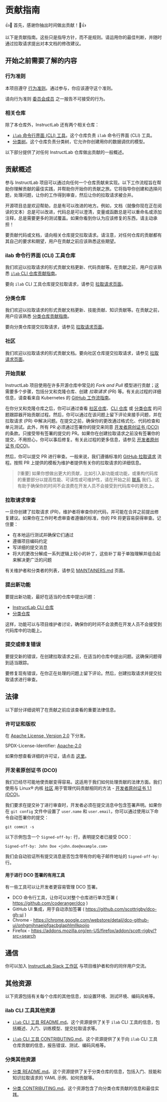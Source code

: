 # 贡献指南

👍🎉 首先，感谢你抽出时间做出贡献！🎉👍

以下是贡献指南。这些只是指导方针，而不是规则。请运用你的最佳判断，并随时通过拉取请求提出对本文档的修改建议。

## 开始之前需要了解的内容

### 行为准则

本项目遵守 [行为准则](./CODE_OF_CONDUCT.md)。通过参与，你应该遵守这个准则。

请向行为准则 [委员会成员][committee] 之一报告不可接受的行为。

### 相关仓库

除了本仓库外，InstructLab 还有两个相关仓库：

* [`ilab` 命令行界面 (CLI) 工具](https://github.com/instructlab/instructlab)。这个仓库负责 `ilab` 命令行界面 (CLI) 工具。
* [分类树](https://github.com/instructlab/taxonomy)。这个仓库负责分类树，它允许你创建用你的数据调优的模型。

以下部分提供了对任何 InstructLab 仓库做出贡献的一般概述。

## 贡献概述

参与 InstructLab 项目可以通过向任何一个仓库贡献来实现。以下工作流程旨在帮助你理解贡献的最佳实践，并帮助你开始你的贡献之旅。它将指导你创建和选择问题，处理问题，让你的工作得到审查，然后让你的拉取请求被合并。

开源项目总是欢迎帮助，总是有可以改进的地方。例如，文档（就像你现在正在阅读的文本）总是可以改进，代码总是可以澄清，变量或函数总是可以重命名或添加注释，总是需要更多的测试覆盖。如果你看到你认为应该修复的东西，请主动承担！

要贡献代码或文档，请向相关仓库提交拉取请求。请注意，对任何仓库的贡献都有其自己的要求和期望，用户在贡献之前应该熟悉这些期望。

### ilab 命令行界面 (CLI) 工具仓库

我们欢迎以拉取请求的形式贡献文档更新、代码贡献等。在贡献之前，用户应该熟悉 [`ilab` CLI 仓库贡献指南](https://github.com/instructlab/instructlab/blob/main/CONTRIBUTING/CONTRIBUTING.md)。

要向 `ilab` CLI 工具仓库提交拉取请求，请参见 [拉取请求页面](https://github.com/instructlab/instructlab/pulls)。

### 分类仓库

我们欢迎以拉取请求的形式贡献文档更新、技能贡献、知识贡献等。在贡献之前，用户应该熟悉 [分类仓库贡献指南](https://github.com/instructlab/taxonomy/blob/main/CONTRIBUTING.md)。

要向分类仓库提交拉取请求，请参见 [拉取请求页面](https://github.com/instructlab/taxonomy/pulls)。

### 社区

我们欢迎以拉取请求的形式贡献文档。要向社区仓库提交拉取请求，请参见 [拉取请求页面](https://github.com/instructlab/community/pulls)。

### 开始贡献

InstructLab 项目使用在许多开源仓库中常见的 _Fork and Pull_ 模型进行贡献；这需要多个步骤，包括分叉和克隆仓库、创建 _拉取请求_ (PR) 等。有关此过程的详细信息，请查看来自 Kubernetes 的 [GitHub 工作流指南](https://github.com/kubernetes/community/blob/master/contributors/guide/github-workflow.md)。

在你分叉和克隆仓库之后，你可以通过查看 [社区仓库](https://github.com/instructlab/community/pulls)、[CLI 仓库](https://github.com/instructlab/instructlab/issues) 或 [分类仓库](https://github.com/instructlab/taxonomy/issues) 的问题跟踪器开始贡献过程。然后，你可以通过在该问题上留下评论来接手问题，并在拉取请求 (PR) 中解决问题。在提交之前，确保你的更改通过格式化、代码检查和单元测试。此外，所有 PR 必须通过签署你的提交来同意 [开发者原创证书 (DCO)](https://developercertificate.org/) 的条款。只接受带有签署的提交的 PR。如果你在创建拉取请求之前没有签署你的提交，不用担心，你可以事后修复。有关此过程的更多信息，请参见 [开发者原创证书 (DCO)](#开发者原创证书-dco)。

然后，你可以提交 PR 进行审查。一般来说，我们遵循标准的 [GitHub 拉取请求](https://help.github.com/en/articles/about-pull-requests) 流程。按照 PR 上提供的模板为维护者提供有关你的拉取请求的详细信息。

> [!重要]
> 如果你想做出更大的贡献，比如引入新功能或功能，或重构代码库的重要部分以提高性能、可读性或可维护性，请在开始之前 [联系](#通信) 我们。这有助于确保你的时间不会浪费在开发人员不会接受到代码库中的更改上。

### 拉取请求审查

一旦你创建了拉取请求 (PR)，维护者将审查你的代码，并可能在合并之前提出修复建议。如果你在工作时考虑审查者遵循的标准，你的 PR 将更容易获得审查。记住要：

* 在本地运行测试并确保它们通过
* 遵循项目编码约定
* 写详细的提交消息
* 将大的更改分解成一系列逻辑上较小的补丁，这些补丁易于单独理解并组合起来解决更广泛的问题

有关维护者和分类者的列表，请参见 [MAINTAINERS.md](MAINTAINERS.md) 页面。

### 提出新功能

要提出新功能，最好在适当的仓库中提出问题：

* [InstructLab CLI 仓库](https://github.com/instructlab/instructlab/issues)
* [分类仓库](https://github.com/instructlab/taxonomy/issues)

这样，功能可以与项目维护者讨论，确保你的时间不会浪费在开发人员不会接受到代码库中的功能上。

### 提交或修复错误

要提交新的错误，在创建拉取请求之前，在适当的仓库中提出问题。这确保问题得到适当跟踪。

要修复现有错误，在你正在处理的问题上留下评论。然后，创建拉取请求并提交拉取请求进行审查。

## 法律

以下部分详细说明了在贡献之前应该查看的重要法律信息。

### 许可证和版权

在 [Apache License, Version 2.0](http://www.apache.org/licenses/LICENSE-2.0) 下分发。

SPDX-License-Identifier: [Apache-2.0](https://spdx.org/licenses/Apache-2.0)

如果你想查看详细的许可证，请点击 [这里](LICENSE)。

### 开发者原创证书 (DCO)

我们已经尽可能地使贡献变得容易。这适用于我们如何处理贡献的法律方面。我们使用与 Linux® 内核 [社区](https://docs.kernel.org/process/submitting-patches.html#sign-your-work-the-developer-s-certificate-of-origin) 用于管理代码贡献相同的方法 - [开发者原创证书 1.1 (DCO)](https://developercertificate.org/)。

我们要求在提交补丁进行审查时，开发者必须在提交消息中包含签署声明。如果你在 `git config` 文件中设置了 `user.name` 和 `user.email`，你可以通过使用以下命令自动签署你的提交：

```shell
git commit -s
```

以下示例包含一个 `Signed-off-by:` 行，表明提交者已接受 DCO：

```text
Signed-off-by: John Doe <john.doe@example.com>
```

我们会自动验证所有提交消息是否包含带有你的电子邮件地址的 `Signed-off-by:` 行。

#### 用于进行 DCO 签署的有用工具

有一些工具可以让开发者更容易管理 DCO 签署。

* DCO 命令行工具，让你可以对整个仓库进行单次签署 ( <https://github.com/coderanger/dco> )
* GitHub UI 集成，用于自动添加签署 ( <https://github.com/scottrigby/dco-gh-ui> )
* Chrome - <https://chrome.google.com/webstore/detail/dco-github-ui/onhgmjhnaeipfgacbglaphlmllkpoijo>
* Firefox - <https://addons.mozilla.org/en-US/firefox/addon/scott-rigby/?src=search>

## 通信

你可以加入 [InstructLab Slack 工作区](https://github.com/instructlab/community/blob/main/InstructLabSlackGuide.md) 与项目维护者和你的同伴用户交流。

## 其他资源

以下资源包括有关每个仓库的其他信息，如设置环境、测试环境、编码风格等。

### ilab CLI 工具其他资源

* [`ilab` CLI 工具 README.md](https://github.com/instructlab/instructlab/blob/main/README.md#)。这个资源提供了关于 `ilab` CLI 工具的信息，包括概述、入门、训练模型、提交拉取请求等。

* [`ilab` CLI 工具 CONTRIBUTING.md](https://github.com/instructlab/instructlab/blob/main/CONTRIBUTING/CONTRIBUTING.md)。这个资源提供了关于向 `ilab` CLI 工具仓库贡献的信息，报告错误、测试、编码风格等。

### 分类其他资源

* [分类 README.md](https://github.com/instructlab/taxonomy/blob/main/README.md)。这个资源提供了关于分类仓库的信息，包括入门、技能和知识拉取请求的 YAML 示例、如何贡献等。

* [分类 CONTRIBUTING.md](https://github.com/instructlab/taxonomy/blob/main/CONTRIBUTING.md)。这个资源包含了向分类仓库贡献的信息和最佳实践。

[committee]: https://github.com/instructlab/community/blob/main/CODE_OF_CONDUCT_COMMITTEE.md
